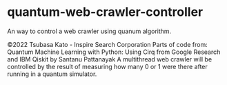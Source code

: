 # quantum-web-crawler-controller
An way to control a web crawler using quanum algorithm.

©︎2022 Tsubasa Kato - Inspire Search Corporation
Parts of code from: Quantum Machine Learning with Python: Using Cirq from Google Research and IBM Qiskit by Santanu Pattanayak
A multithread web crawler will be controlled by the result of measuring how many 0 or 1 were there after running in a quantum simulator.

